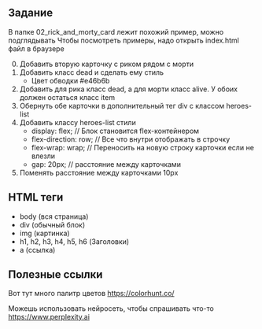## Задание

В папке 02_rick_and_morty_card лежит похожий пример, можно подглядывать
Чтобы посмотреть примеры, надо открыть index.html файл в браузере

0. Добавить вторую карточку с риком рядом с морти
1. Добавить класс dead и сделать ему стиль
    - Цвет обводки #e46b6b
2. Добавить для рика класс dead, а для морти класс alive. У обоих должен остаться класс item
3. Обернуть обе карточки в дополнительный тег div с классом heroes-list
4. Добавить классу heroes-list стили
    - display: flex; // Блок становится flex-контейнером
    - flex-direction: row; // Все что внутри отображать в строчку
    - flex-wrap: wrap; // Переносить на новую строку карточки если не влезли 
    - gap: 20px; // расстояние между карточками
5. Поменять расстояние между карточками 10px

## HTML теги

- body (вся страница)
- div (обычный блок)
- img (картинка)
- h1, h2, h3, h4, h5, h6 (Заголовки)
- a (ссылка)

## Полезные ссылки

Вот тут много палитр цветов
https://colorhunt.co/

Можешь использовать нейросеть, чтобы спрашивать что-то
https://www.perplexity.ai
